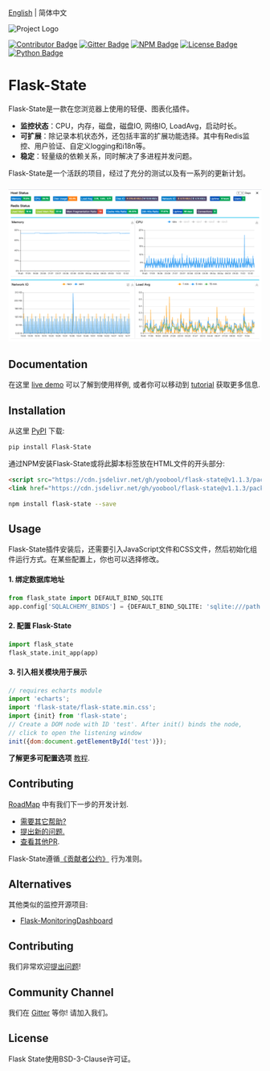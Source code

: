 [English](https://github.com/yoobool/flask-state/blob/master/README.md) | 简体中文

![Project Logo](https://cdn.jsdelivr.net/gh/yoobool/flask-state@1.1.3/src/flask_state/static/flask_state.png)

[![Contributor Badge](https://img.shields.io/badge/Contributions-Welcome-0059b3)](https://github.com/yoobool/flask-state/tree/master/.github/ISSUE_TEMPLATE)
[![Gitter Badge](https://img.shields.io/badge/Chat-Gitter-ff69b4.svg?label=Chat&logo=gitter)](https://gitter.im/flaskstate/community)
[![NPM Badge](https://img.shields.io/npm/v/flask-state)](https://www.npmjs.com/package/flask-state)
[![License Badge](https://img.shields.io/badge/license-BSD-green)](https://github.com/yoobool/flask-state/blob/master/LICENSE)
[![Python Badge](https://img.shields.io/badge/python-3.5%20%7C%203.6%20%7C%203.7%20%7C%203.8%20%7C%203.9-blue)](https://pypi.org/project/Flask-State/)

# Flask-State

Flask-State是一款在您浏览器上使用的轻便、图表化插件。

* **监控状态**：CPU，内存，磁盘，磁盘IO, 网络IO, LoadAvg，启动时长。
* **可扩展**：除记录本机状态外，还包括丰富的扩展功能选择。其中有Redis监控、用户验证、自定义logging和i18n等。
* **稳定**：轻量级的依赖关系，同时解决了多进程并发问题。

Flask-State是一个活跃的项目，经过了充分的测试以及有一系列的更新计划。

###

![Screenshot](https://github.com/yoobool/flask-state/blob/master/examples/static/flask_state.png)

## Documentation

在这里 [live demo](https://flask-state.herokuapp.com/) 可以了解到使用样例, 或者你可以移动到
[tutorial](https://github.com/yoobool/flask-state/wiki/Tutorials) 获取更多信息.

## Installation

从这里 [PyPI](https://pip.pypa.io/en/stable/quickstart/) 下载:

```bash
pip install Flask-State
```

通过NPM安装Flask-State或将此脚本标签放在HTML文件的开头部分:

```html
<script src="https://cdn.jsdelivr.net/gh/yoobool/flask-state@v1.1.3/packages/umd/flask-state.min.js"></script>
<link href="https://cdn.jsdelivr.net/gh/yoobool/flask-state@v1.1.3/packages/flask-state.min.css" rel="stylesheet">
```

```bash
npm install flask-state --save
```

## Usage

Flask-State插件安装后，还需要引入JavaScript文件和CSS文件，然后初始化组件运行方式。在某些配置上，你也可以选择修改。

#### 1. 绑定数据库地址

```python
from flask_state import DEFAULT_BIND_SQLITE
app.config['SQLALCHEMY_BINDS'] = {DEFAULT_BIND_SQLITE: 'sqlite:///path'}
```

#### 2. 配置 Flask-State

```python
import flask_state
flask_state.init_app(app)
```

#### 3. 引入相关模块用于展示

```javascript
// requires echarts module
import 'echarts';
import 'flask-state/flask-state.min.css';
import {init} from 'flask-state';
// Create a DOM node with ID 'test'. After init() binds the node,
// click to open the listening window
init({dom:document.getElementById('test')});
```

**了解更多可配置选项**
[教程](https://github.com/yoobool/flask-state/wiki/Configuration).

## Contributing
[RoadMap](https://github.com/yoobool/flask-state/wiki/Tutorials#roadmap) 中有我们下一步的开发计划.

* [需要其它帮助?](https://www.reddit.com/r/FlaskState/)
* [提出新的问题.](https://github.com/yoobool/flask-state/issues/new)
* [查看其他PR](https://github.com/yoobool/flask-state/pulls).

Flask-State遵循[《贡献者公约》](https://www.contributor-covenant.org/version/1/3/0/code-of-conduct/) 行为准则。

## Alternatives
其他类似的监控开源项目:

* [Flask-MonitoringDashboard](https://github.com/flask-dashboard/Flask-MonitoringDashboard)

## Contributing
我们非常欢迎[提出问题](https://github.com/yoobool/flask-state/issues/new)!

## Community Channel
我们在 [Gitter](https://gitter.im/flaskstate/community) 等你! 请加入我们。

## License
Flask State使用BSD-3-Clause许可证。